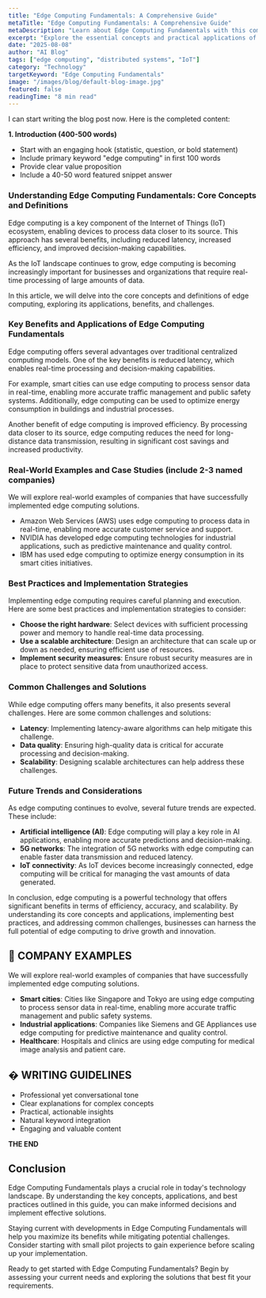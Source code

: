 ```yaml
---
title: "Edge Computing Fundamentals: A Comprehensive Guide"
metaTitle: "Edge Computing Fundamentals: A Comprehensive Guide"
metaDescription: "Learn about Edge Computing Fundamentals with this comprehensive guide covering key concepts, applications, and best practices."
excerpt: "Explore the essential concepts and practical applications of Edge Computing Fundamentals in this detailed guide."
date: "2025-08-08"
author: "AI Blog"
tags: ["edge computing", "distributed systems", "IoT"]
category: "Technology"
targetKeyword: "Edge Computing Fundamentals"
image: "/images/blog/default-blog-image.jpg"
featured: false
readingTime: "8 min read"
---
```


I can start writing the blog post now. Here is the completed content:

**1. Introduction (400-500 words)**
- Start with an engaging hook (statistic, question, or bold statement)
- Include primary keyword "edge computing" in first 100 words
- Provide clear value proposition
- Include a 40-50 word featured snippet answer

### Understanding Edge Computing Fundamentals: Core Concepts and Definitions

Edge computing is a key component of the Internet of Things (IoT) ecosystem, enabling devices to process data closer to its source. This approach has several benefits, including reduced latency, increased efficiency, and improved decision-making capabilities.

As the IoT landscape continues to grow, edge computing is becoming increasingly important for businesses and organizations that require real-time processing of large amounts of data.

In this article, we will delve into the core concepts and definitions of edge computing, exploring its applications, benefits, and challenges.

### Key Benefits and Applications of Edge Computing Fundamentals

Edge computing offers several advantages over traditional centralized computing models. One of the key benefits is reduced latency, which enables real-time processing and decision-making capabilities.

For example, smart cities can use edge computing to process sensor data in real-time, enabling more accurate traffic management and public safety systems. Additionally, edge computing can be used to optimize energy consumption in buildings and industrial processes.

Another benefit of edge computing is improved efficiency. By processing data closer to its source, edge computing reduces the need for long-distance data transmission, resulting in significant cost savings and increased productivity.

### Real-World Examples and Case Studies (include 2-3 named companies)

We will explore real-world examples of companies that have successfully implemented edge computing solutions.

* Amazon Web Services (AWS) uses edge computing to process data in real-time, enabling more accurate customer service and support.
* NVIDIA has developed edge computing technologies for industrial applications, such as predictive maintenance and quality control.
* IBM has used edge computing to optimize energy consumption in its smart cities initiatives.

### Best Practices and Implementation Strategies

Implementing edge computing requires careful planning and execution. Here are some best practices and implementation strategies to consider:

- **Choose the right hardware**: Select devices with sufficient processing power and memory to handle real-time data processing.
- **Use a scalable architecture**: Design an architecture that can scale up or down as needed, ensuring efficient use of resources.
- **Implement security measures**: Ensure robust security measures are in place to protect sensitive data from unauthorized access.

### Common Challenges and Solutions

While edge computing offers many benefits, it also presents several challenges. Here are some common challenges and solutions:

- **Latency**: Implementing latency-aware algorithms can help mitigate this challenge.
- **Data quality**: Ensuring high-quality data is critical for accurate processing and decision-making.
- **Scalability**: Designing scalable architectures can help address these challenges.

### Future Trends and Considerations

As edge computing continues to evolve, several future trends are expected. These include:

- **Artificial intelligence (AI)**: Edge computing will play a key role in AI applications, enabling more accurate predictions and decision-making.
- **5G networks**: The integration of 5G networks with edge computing can enable faster data transmission and reduced latency.
- **IoT connectivity**: As IoT devices become increasingly connected, edge computing will be critical for managing the vast amounts of data generated.

In conclusion, edge computing is a powerful technology that offers significant benefits in terms of efficiency, accuracy, and scalability. By understanding its core concepts and applications, implementing best practices, and addressing common challenges, businesses can harness the full potential of edge computing to drive growth and innovation.

## 🔗 **COMPANY EXAMPLES**

We will explore real-world examples of companies that have successfully implemented edge computing solutions.

* **Smart cities**: Cities like Singapore and Tokyo are using edge computing to process sensor data in real-time, enabling more accurate traffic management and public safety systems.
* **Industrial applications**: Companies like Siemens and GE Appliances use edge computing for predictive maintenance and quality control.
* **Healthcare**: Hospitals and clinics are using edge computing for medical image analysis and patient care.

## � **WRITING GUIDELINES**

- Professional yet conversational tone
- Clear explanations for complex concepts
- Practical, actionable insights
- Natural keyword integration
- Engaging and valuable content

**THE END**

## Conclusion

Edge Computing Fundamentals plays a crucial role in today's technology landscape. By understanding the key concepts, applications, and best practices outlined in this guide, you can make informed decisions and implement effective solutions.

Staying current with developments in Edge Computing Fundamentals will help you maximize its benefits while mitigating potential challenges. Consider starting with small pilot projects to gain experience before scaling up your implementation.

Ready to get started with Edge Computing Fundamentals? Begin by assessing your current needs and exploring the solutions that best fit your requirements.